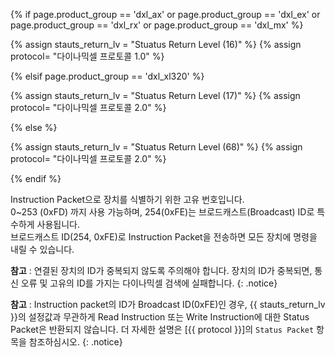 {% if page.product_group == 'dxl_ax' or page.product_group == 'dxl_ex' or page.product_group == 'dxl_rx' or page.product_group == 'dxl_mx' %}

{% assign stauts_return_lv = "Stuatus Return Level (16)" %}
{% assign protocol= "다이나믹셀 프로토콜 1.0" %}

{% elsif page.product_group == 'dxl_xl320' %}

{% assign stauts_return_lv = "Stuatus Return Level (17)" %}
{% assign protocol= "다이나믹셀 프로토콜 2.0" %}

{% else %} 

{% assign stauts_return_lv = "Stuatus Return Level (68)" %}  <!-- X / MX 2.0  -->
{% assign protocol= "다이나믹셀 프로토콜 2.0" %}

{% endif %}

Instruction Packet으로 장치를 식별하기 위한 고유 번호입니다.  
0~253 (0xFD) 까지 사용 가능하며, 254(0xFE)는 브로드캐스트(Broadcast) ID로 특수하게 사용됩니다.  
브로드캐스트 ID(254, 0xFE)로 Instruction Packet을 전송하면 모든 장치에 명령을 내릴 수 있습니다.

**참고** : 연결된 장치의 ID가 중복되지 않도록 주의해야 합니다. 장치의 ID가 중복되면, 통신 오류 및 고유의 ID를 가지는 다이나믹셀 검색에 실패합니다.
{: .notice}

**참고** : Instruction packet의 ID가 Broadcast ID(0xFE)인 경우, {{ stauts_return_lv }}의 설정값과 무관하게 Read Instruction 또는 Write Instruction에 대한 Status Packet은 반환되지 않습니다. 더 자세한 설명은 [{{ protocol }}]의 `Status Packet` 항목을 참조하심시오.
{: .notice}

 
